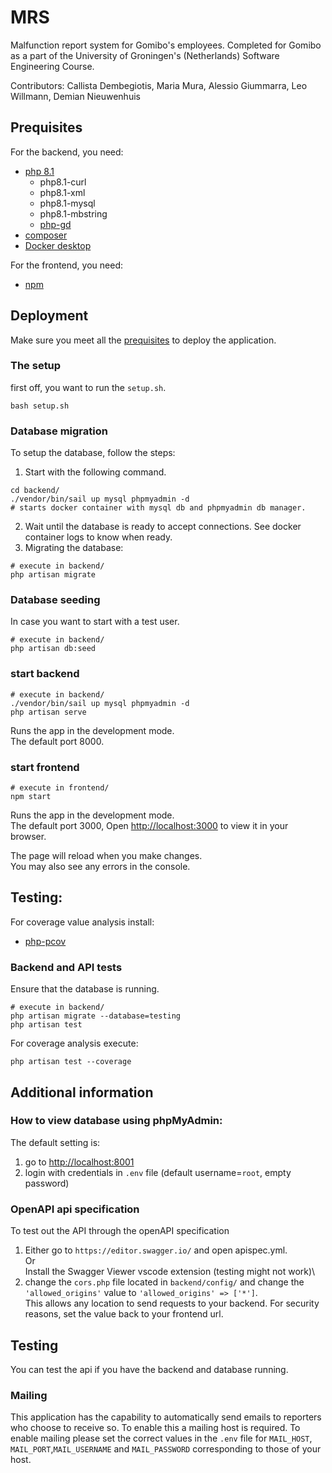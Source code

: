 # MRS
Malfunction report system for Gomibo's employees. Completed for Gomibo as a part of the University of Groningen's (Netherlands) Software Engineering Course. 

Contributors: Callista Dembegiotis, Maria Mura, Alessio Giummarra, Leo Willmann, Demian Nieuwenhuis

## Prequisites
For the backend, you need:
- [php 8.1](https://www.php.net/manual/en/install.php)
  - php8.1-curl
  - php8.1-xml
  - php8.1-mysql
  - php8.1-mbstring
  - [php-gd](https://www.php.net/manual/en/book.image.php)
- [composer](https://getcomposer.org/download/)
- [Docker desktop](https://www.docker.com/products/docker-desktop/)

For the frontend, you need:
- [npm](https://docs.npmjs.com/downloading-and-installing-node-js-and-npm)

## Deployment
Make sure you meet all the [prequisites](#prequisites) to deploy the application.
### The setup
first off, you want to run the `setup.sh`.
```
bash setup.sh
```
### Database migration
To setup the database, follow the steps:
1. Start with the following command.
```
cd backend/
./vendor/bin/sail up mysql phpmyadmin -d
# starts docker container with mysql db and phpmyadmin db manager.
```
2. Wait until the database is ready to accept connections. See docker container logs to know when ready.
3. Migrating the database:
```
# execute in backend/
php artisan migrate
```

### Database seeding
In case you want to start with a test user.
```
# execute in backend/
php artisan db:seed
```

### start backend
```
# execute in backend/
./vendor/bin/sail up mysql phpmyadmin -d 
php artisan serve
```
Runs the app in the development mode.\
The default port 8000.


### start frontend
```
# execute in frontend/
npm start
```
Runs the app in the development mode.\
The default port 3000, Open [http://localhost:3000](http://localhost:3000) to view it in your browser.

The page will reload when you make changes.\
You may also see any errors in the console.


## Testing:

For coverage value analysis install:
- [php-pcov](https://github.com/krakjoe/pcov/blob/develop/INSTALL.md)

### Backend and API tests

Ensure that the database is running.
```
# execute in backend/
php artisan migrate --database=testing
php artisan test
```
For coverage analysis execute:
```
php artisan test --coverage
```


## Additional information

### How to view database using phpMyAdmin:
The default setting is:
1. go to [http://localhost:8001](http://localhost:8001)
2. login with credentials in `.env` file (default username=`root`, empty password)

### OpenAPI api specification
To test out the API through the openAPI specification 
1. Either go to `https://editor.swagger.io/` and open apispec.yml.\
Or\
Install the Swagger Viewer vscode extension (testing might not work)\
2. change the `cors.php` file located in `backend/config/` and change the `'allowed_origins'` value to `'allowed_origins' => ['*']`.\
This allows any location to send requests to your backend. For security reasons, set the value back to your frontend url.


## Testing
You can test the api if you have the backend and database running.


### Mailing
This application has the capability to automatically send emails to reporters who choose to receive so. To enable this a mailing host is required. To enable mailing please set the correct values in the `.env` file for `MAIL_HOST`, `MAIL_PORT`,`MAIL_USERNAME` and `MAIL_PASSWORD` corresponding to those of your host.
